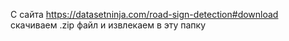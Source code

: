 С сайта https://datasetninja.com/road-sign-detection#download скачиваем .zip файл и извлекаем в эту папку